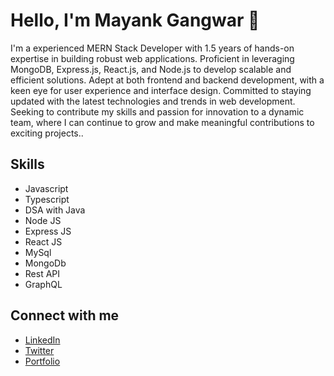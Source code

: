 # Hello, I'm Mayank Gangwar 👋

I'm a experienced MERN Stack Developer with 1.5 years of hands-on expertise in building robust web applications. Proficient in leveraging MongoDB, Express.js, React.js, and Node.js to develop scalable and efficient solutions. Adept at both frontend and backend development, with a keen eye for user experience and interface design. Committed to staying updated with the latest technologies and trends in web development. Seeking to contribute my skills and passion for innovation to a dynamic team, where I can continue to grow and make meaningful contributions to exciting projects..

## Skills
- Javascript
- Typescript
- DSA with Java
- Node JS
- Express JS
- React JS
- MySql
- MongoDb
- Rest API
- GraphQL
  

## Connect with me
- [LinkedIn](https://linkedin.com/in/mayank-gangwar-1443831b7)
- [Twitter](https://x.com/PrinceKurmi99?t=0jtlF-cr5uQTE4G20bjdgQ&s=31)
- [Portfolio](https://yourportfolio.com)

<!--
**Mayankgangwr/Mayankgangwr** is a ✨ _special_ ✨ repository because its `README.md` (this file) appears on your GitHub profile.

Here are some ideas to get you started:

- 🔭 I’m currently working on ...
- 🌱 I’m currently learning ...
- 👯 I’m looking to collaborate on ...
- 🤔 I’m looking for help with ...
- 💬 Ask me about ...
- 📫 How to reach me: ...
- 😄 Pronouns: ...
- ⚡ Fun fact: ...
-->
